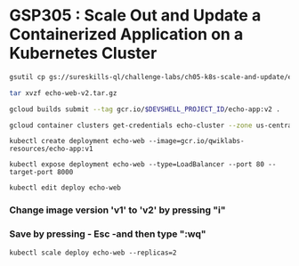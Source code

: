 # GSP305 : Scale Out and Update a Containerized Application on a Kubernetes Cluster

```bash
gsutil cp gs://sureskills-ql/challenge-labs/ch05-k8s-scale-and-update/echo-web-v2.tar.gz .
```

```bash
tar xvzf echo-web-v2.tar.gz
```

```bash
gcloud builds submit --tag gcr.io/$DEVSHELL_PROJECT_ID/echo-app:v2 .
```

```bash
gcloud container clusters get-credentials echo-cluster --zone us-central1-a
```

```
kubectl create deployment echo-web --image=gcr.io/qwiklabs-resources/echo-app:v1
```

```
kubectl expose deployment echo-web --type=LoadBalancer --port 80 --target-port 8000
```

```
kubectl edit deploy echo-web
```

### Change image version 'v1' to 'v2' by pressing "i"

### Save by pressing - Esc -and then type ":wq"

```
kubectl scale deploy echo-web --replicas=2
```

